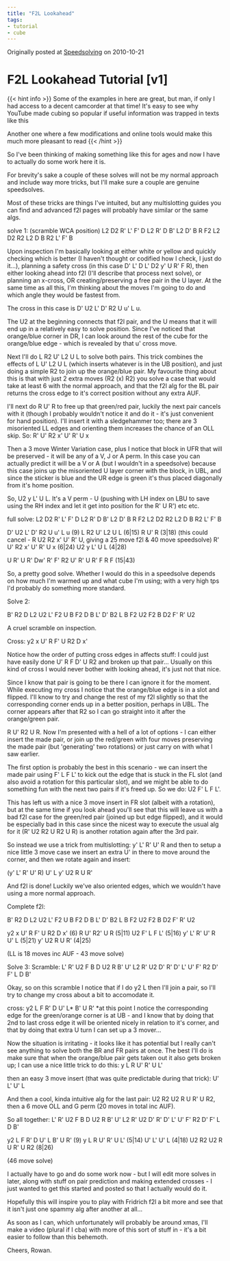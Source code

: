 ```yaml
---
title: "F2L Lookahead"
tags:
- tutorial
- cube
---
```


Originally posted at [Speedsolving](https://www.speedsolving.com/threads/f2l-and-lookahead-guide-example-solves-not-a-video.24952/) on 2010-10-21

# F2L Lookahead Tutorial [v1]

{{< hint info >}}
Some of the examples in here are great, but man, if only I had access to a decent camcorder at that time! It's easy to see why YouTube made cubing so popular if useful information was trapped in texts like this

Another one where a few modifications and online tools would make this much more pleasant to read
{{< /hint >}}


So I've been thinking of making something like this for ages and now I have to actually do some work here it is.

For brevity's sake a couple of these solves will not be my normal approach and include way more tricks, but I'll make sure a couple are genuine speedsolves.

Most of these tricks are things I've intuited, but any multislotting guides you can find and advanced f2l pages will probably have similar or the same algs.

solve 1:
(scramble WCA position)
L2 D2 R' L' F' D L2 R' D B' L2 D' B R F2 L2 D2 R2 L2 D B R2 L' F' B

Upon inspection I'm basically looking at either white or yellow and quickly checking which is better (I haven't thought or codified how I check, I just do it...), planning a safety cross (in this case D' L' D L' D2 y' U R' F R), then either looking ahead into f2l (I'll describe that process next solve), or planning an x-cross, OR creating/preserving a free pair in the U layer. At the same time as all this, I'm thinking about the moves I'm going to do and which angle they would be fastest from.

The cross in this case is D' U2 L' D' R2 U u' L u.

The U2 at the beginning connects that f2l pair, and the U means that it will end up in a relatively easy to solve position. Since I've noticed that orange/blue corner in DR, I can look around the rest of the cube for the orange/blue edge - which is revealed by that u' cross move.

Next I'll do L R2 U' L2 U L to solve both pairs. This trick combines the effects of L U' L2 U L (which inserts whatever is in the UB position), and just doing a simple R2 to join up the orange/blue pair. My favourite thing about this is that with just 2 extra moves (R2 (x) R2) you solve a case that would take at least 6 with the normal approach, and that the f2l alg for the BL pair returns the cross edge to it's correct position without any extra AUF.

I'll next do R U' R to free up that green/red pair, luckily the next pair cancels with it (though I probably wouldn't notice it and do it - it's just convenient for hand position). I'll insert it with a sledgehammer too; there are 3 misoriented LL edges and orienting them increases the chance of an OLL skip. So: R' U' R2 x' U' R' U x

Then a 3 move Winter Variation case, plus I notice that block in UFR that will be preserved - it will be any of a V, J or A perm. In this case you can actually predict it will be a V or A (but I wouldn't in a speedsolve) because this case joins up the misoriented U layer corner with the block, in UBL, and since the sticker is blue and the UR edge is green it's thus placed diagonally from it's home position.

So, U2 y L' U L. It's a V perm - U (pushing with LH index on LBU to save using the RH index and let it get into position for the R' U R') etc etc.

full solve:
L2 D2 R' L' F' D L2 R' D B' L2 D' B R F2 L2 D2 R2 L2 D B R2 L' F' B

D' U2 L' D' R2 U u' L u (9)
L R2 U' L2 U L (6|15)
R U' R (3|18) (this could cancel - R U2 R2 x' U' R' U, giving a 25 move f2l & 40 move speedsolve)
R' U' R2 x' U' R' U x (6|24)
U2 y L' U L (4|28)

U R' U R' Dw' R' F' R2 U' R' U R' F R F (15|43)

So, a pretty good solve. Whether I would do this in a speedsolve depends on how much I'm warmed up and what cube I'm using; with a very high tps I'd probably do something more standard.

Solve 2:

B' R2 D L2 U2 L' F2 U B F2 D B L' D' B2 L B F2 U2 F2 B D2 F' R' U2

A cruel scramble on inspection.

Cross: y2 x U' R F' U R2 D x'

Notice how the order of putting cross edges in affects stuff: I could just have easily done U' R F D' U R2 and broken up that pair... Usually on this kind of cross I would never bother with looking ahead, it's just not that nice.

Since I know that pair is going to be there I can ignore it for the moment. While executing my cross I notice that the orange/blue edge is in a slot and flipped. I'll know to try and change the rest of my f2l slightly so that the corresponding corner ends up in a better position, perhaps in UBL. The corner appears after that R2 so I can go straight into it after the orange/green pair.

R U' R2 U R. Now I'm presented with a hell of a lot of options - I can either insert the made pair, or join up the red/green with four moves preserving the made pair (but 'generating' two rotations) or just carry on with what I saw earlier.

The first option is probably the best in this scenario - we can insert the made pair using F' L F L' to kick out the edge that is stuck in the FL slot (and also avoid a rotation for this particular slot), and we might be able to do something fun with the next two pairs if it's freed up. So we do:
U2 F' L F L'.

This has left us with a nice 3 move insert in FR slot (albeit with a rotation), but at the same time if you look ahead you'll see that this will leave us with a bad f2l case for the green/red pair (joined up but edge flipped), and it would be especially bad in this case since the nicest way to execute the usual alg for it (R' U2 R2 U R2 U R) is another rotation again after the 3rd pair.

So instead we use a trick from multislotting:
y' L' R' U' R
and then to setup a nice little 3 move case we insert an extra U' in there to move around the corner, and then we rotate again and insert:

(y' L' R' U' R) U' L y' U2 R U R'

And f2l is done! Luckily we've also oriented edges, which we wouldn't have using a more normal approach.

Complete f2l:

B' R2 D L2 U2 L' F2 U B F2 D B L' D' B2 L B F2 U2 F2 B D2 F' R' U2

y2 x U' R F' U R2 D x' (6)
R U' R2' U R (5|11)
U2 F' L F L' (5|16)
y' L' R' U' R U' L (5|21)
y' U2 R U R' (4|25)

(LL is 18 moves inc AUF - 43 move solve)

Solve 3:
Scramble: L' R' U2 F B D U2 R B' U' L2 R' U2 D' R' D' L' U' F' R2 D' F' L D B'

Okay, so on this scramble I notice that if I do y2 L then I'll join a pair, so I'll try to change my cross about a bit to accomodate it.

cross: y2 L F R' D U' L* B' U R'
*at this point I notice the corresponding edge for the green/orange corner is at UB - and I know that by doing that 2nd to last cross edge it will be oriented nicely in relation to it's corner, and that by doing that extra U turn I can set up a 3 mover...

Now the situation is irritating - it looks like it has potential but I really can't see anything to solve both the BR and FR pairs at once. The best I'll do is make sure that when the orange/blue pair gets taken out it also gets broken up; I can use a nice little trick to do this:
y L R U' R' U L'

then an easy 3 move insert (that was quite predictable during that trick):
U' L' U' L

And then a cool, kinda intuitive alg for the last pair: U2 R2 U2 R U R' U R2, then a 6 move OLL and G perm (20 moves in total inc AUF).

So all together:
L' R' U2 F B D U2 R B' U' L2 R' U2 D' R' D' L' U' F' R2 D' F' L D B'

y2 L F R' D U' L B' U R' (9)
y L R U' R' U L' (5|14)
U' L' U' L (4|18)
U2 R2 U2 R U R' U R2 (8|26)

(46 move solve)

I actually have to go and do some work now - but I will edit more solves in later, along with stuff on pair prediction and making extended crosses - I just wanted to get this started and posted so that I actually would do it.

Hopefully this will inspire you to play with Fridrich f2l a bit more and see that it isn't just one spammy alg after another at all...

As soon as I can, which unfortunately will probably be around xmas, I'll make a video (plural if I cba) with more of this sort of stuff in - it's a bit easier to follow than this behemoth.

Cheers,
Rowan.
